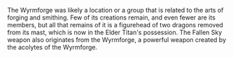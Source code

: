The Wyrmforge was likely a location or a group that is related to the arts of forging and smithing. Few of its creations remain, and even fewer are its members, but all that remains of it is a figurehead of two dragons removed from its mast, which is now in the Elder Titan's possession. The Fallen Sky weapon also originates from the Wyrmforge, a powerful weapon created by the acolytes of the Wyrmforge.
